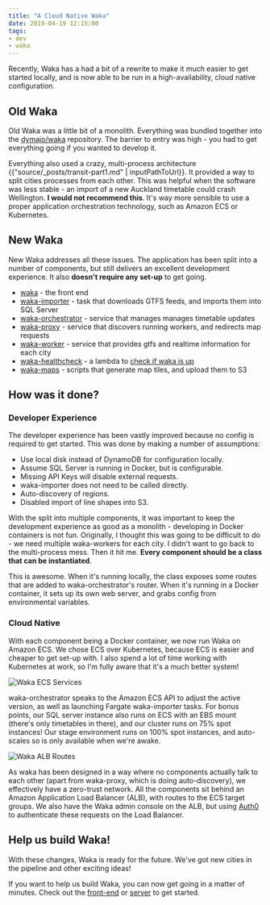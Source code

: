 ```yaml
---
title: "A Cloud Native Waka"
date: 2019-04-19 12:15:00
tags:
- dev
- waka
---
```


Recently, Waka has a had a bit of a rewrite to make it much easier to get started locally, and is now able to be run in a high-availability, cloud native configuration.

## Old Waka

Old Waka was a little bit of a monolith. Everything was bundled together into the [dymajo/waka](https://github.com/dymajo/waka) repository. The barrier to entry was high - you had to get everything going if you wanted to develop it.

Everything also used a crazy, multi-process architecture {{"source/_posts/transit-part1.md" | inputPathToUrl}}. It provided a way to split cities processes from each other. This was helpful when the software was less stable - an import of a new Auckland timetable could crash Wellington. **I would not recommend this**. It's way more sensible to use a proper application orchestration technology, such as Amazon ECS or Kubernetes.

## New Waka

New Waka addresses all these issues. The application has been split into a number of components, but still delivers an excellent development experience. It also **doesn't require any set-up** to get going.

- [waka](https://github.com/dymajo/waka) - the front end
- [waka-importer](https://github.com/dymajo/waka-importer) - task that downloads GTFS feeds, and imports them into SQL Server
- [waka-orchestrator](https://github.com/dymajo/waka-server) - service that manages manages timetable updates
- [waka-proxy](https://github.com/dymajo/waka-server) - service that discovers running workers, and redirects map requests
- [waka-worker](https://github.com/dymajo/waka-server) - service that provides gtfs and realtime information for each city
- [waka-healthcheck](https://github.com/dymajo/waka-healthcheck) - a lambda to [check if waka is up](https://assets-us-west-2.waka.app/status/index.html)
- [waka-maps](https://github.com/dymajo/waka-maps) - scripts that generate map tiles, and upload them to S3


## How was it done?

### Developer Experience

The developer experience has been vastly improved because no config is required to get started. This was done by making a number of assumptions:

- Use local disk instead of DynamoDB for configuration locally.
- Assume SQL Server is running in Docker, but is configurable.
- Missing API Keys will disable external requests.
- waka-importer does not need to be called directly.
- Auto-discovery of regions.
- Disabled import of line shapes into S3.

With the split into multiple components, it was important to keep the development experience as good as a monolith - developing in Docker containers is not fun. Originally, I thought this was going to be difficult to do - we need multiple waka-workers for each city. I didn't want to go back to the multi-process mess. Then it hit me. **Every component should be a class that can be instantiated**.

This is awesome. When it's running locally, the class exposes some routes that are added to waka-orchestrator's router. When it's running in a Docker container, it sets up its own web server, and grabs config from environmental variables.

### Cloud Native

With each component being a Docker container, we now run Waka on Amazon ECS. We chose ECS over Kubernetes, because ECS is easier and cheaper to get set-up with. I also spend a lot of time working with Kubernetes at work, so I'm fully aware that it's a much better system!

![Waka ECS Services](/images/waka-ecs.png)

waka-orchestrator speaks to the Amazon ECS API to adjust the active version, as well as launching Fargate waka-importer tasks. For bonus points, our SQL server instance also runs on ECS with an EBS mount (there's only timetables in there), and our cluster runs on 75% spot instances! Our stage environment runs on 100% spot instances, and auto-scales so is only available when we're awake.

![Waka ALB Routes](/images/waka-alb.png)

As waka has been designed in a way where no components actually talk to each other (apart from waka-proxy, which is doing auto-discovery), we effectively have a zero-trust network. All the components sit behind an Amazon Application Load Balancer (ALB), with routes to the ECS target groups. We also have the Waka admin console on the ALB, but using [Auth0](https://auth0.com) to authenticate these requests on the Load Balancer.

## Help us build Waka!

With these changes, Waka is ready for the future. We've got new cities in the pipeline and other exciting ideas! 

If you want to help us build Waka, you can now get going in a matter of minutes. Check out the [front-end](https://github.com/dymajo/waka) or [server](https://github.com/dymajo/waka-server) to get started.
